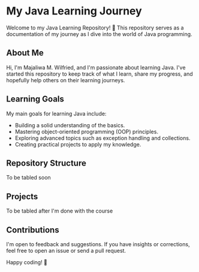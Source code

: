 # My Java Learning Journey

Welcome to my Java Learning Repository! 🚀 This repository serves as a documentation of my journey as I dive into the world of Java programming.

## About Me

Hi, I'm Majaliwa M. Wilfried, and I'm passionate about learning Java. I've started this repository to keep track of what I learn, share my progress, and hopefully help others on their learning journeys.

## Learning Goals

My main goals for learning Java include:

- Building a solid understanding of the basics.
- Mastering object-oriented programming (OOP) principles.
- Exploring advanced topics such as exception handling and collections.
- Creating practical projects to apply my knowledge.

## Repository Structure

To be tabled soon

## Projects

To be tabled after I'm done with the course

## Contributions

I'm open to feedback and suggestions. If you have insights or corrections, feel free to open an issue or send a pull request.

Happy coding! 🌟
